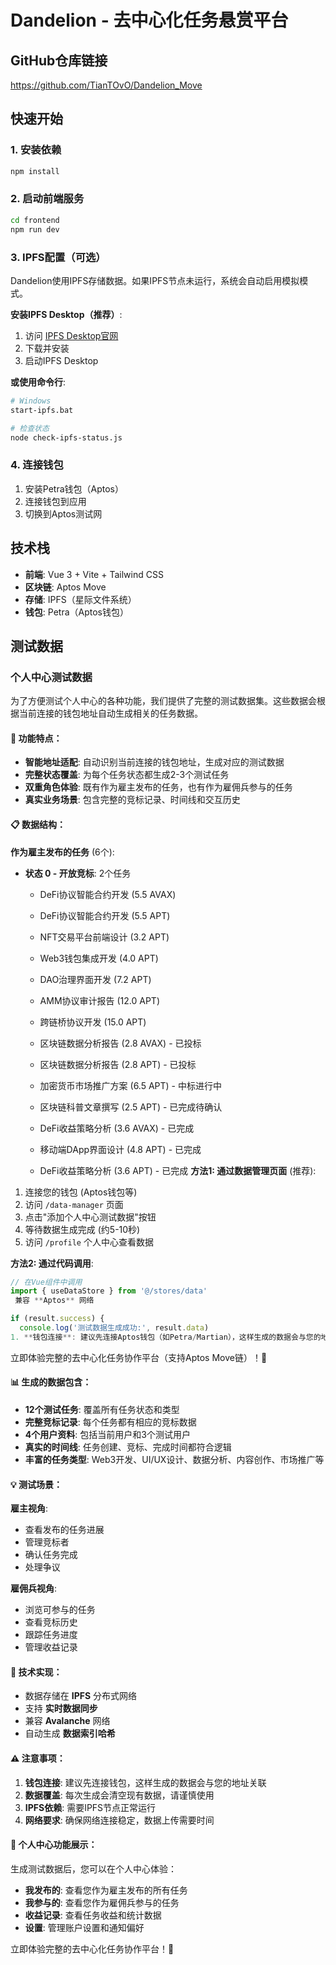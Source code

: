# Dandelion - 去中心化任务悬赏平台

## GitHub仓库链接
https://github.com/TianTOvO/Dandelion_Move

## 快速开始

### 1. 安装依赖
```bash
npm install
```

### 2. 启动前端服务
```bash
cd frontend
npm run dev
```

### 3. IPFS配置（可选）
Dandelion使用IPFS存储数据。如果IPFS节点未运行，系统会自动启用模拟模式。

**安装IPFS Desktop（推荐）**:
1. 访问 [IPFS Desktop官网](https://ipfs.io/ipfs-desktop/)
2. 下载并安装
3. 启动IPFS Desktop

**或使用命令行**:
```bash
# Windows
start-ipfs.bat

# 检查状态
node check-ipfs-status.js
```

### 4. 连接钱包
1. 安装Petra钱包（Aptos）
2. 连接钱包到应用
3. 切换到Aptos测试网

## 技术栈

- **前端**: Vue 3 + Vite + Tailwind CSS
- **区块链**: Aptos Move
- **存储**: IPFS（星际文件系统）
- **钱包**: Petra（Aptos钱包）

## 测试数据

### 个人中心测试数据

为了方便测试个人中心的各种功能，我们提供了完整的测试数据集。这些数据会根据当前连接的钱包地址自动生成相关的任务数据。

#### 🎯 功能特点：
- **智能地址适配**: 自动识别当前连接的钱包地址，生成对应的测试数据
- **完整状态覆盖**: 为每个任务状态都生成2-3个测试任务
- **双重角色体验**: 既有作为雇主发布的任务，也有作为雇佣兵参与的任务
- **真实业务场景**: 包含完整的竞标记录、时间线和交互历史

#### 📋 数据结构：

**作为雇主发布的任务** (6个):
- **状态 0 - 开放竞标**: 2个任务
  - DeFi协议智能合约开发 (5.5 AVAX)
  - DeFi协议智能合约开发 (5.5 APT)
  - NFT交易平台前端设计 (3.2 APT)

  - Web3钱包集成开发 (4.0 APT)

  - DAO治理界面开发 (7.2 APT)

  - AMM协议审计报告 (12.0 APT)

  - 跨链桥协议开发 (15.0 APT)
  - 区块链数据分析报告 (2.8 AVAX) - 已投标

  - 区块链数据分析报告 (2.8 APT) - 已投标

  - 加密货币市场推广方案 (6.5 APT) - 中标进行中

  - 区块链科普文章撰写 (2.5 APT) - 已完成待确认
  - DeFi收益策略分析 (3.6 AVAX) - 已完成
  - 移动端DApp界面设计 (4.8 APT) - 已完成
  - DeFi收益策略分析 (3.6 APT) - 已完成
**方法1: 通过数据管理页面** (推荐):
1. 连接您的钱包 (Aptos钱包等)
2. 访问 `/data-manager` 页面
3. 点击"添加个人中心测试数据"按钮
4. 等待数据生成完成 (约5-10秒)
5. 访问 `/profile` 个人中心查看数据

**方法2: 通过代码调用**:
```javascript
// 在Vue组件中调用
import { useDataStore } from '@/stores/data'
 兼容 **Aptos** 网络

if (result.success) {
  console.log('测试数据生成成功:', result.data)
1. **钱包连接**: 建议先连接Aptos钱包（如Petra/Martian），这样生成的数据会与您的地址关联
```

立即体验完整的去中心化任务协作平台（支持Aptos Move链）！🚀
#### 📊 生成的数据包含：
- **12个测试任务**: 覆盖所有任务状态和类型
- **完整竞标记录**: 每个任务都有相应的竞标数据
- **4个用户资料**: 包括当前用户和3个测试用户
- **真实的时间线**: 任务创建、竞标、完成时间都符合逻辑
- **丰富的任务类型**: Web3开发、UI/UX设计、数据分析、内容创作、市场推广等

#### 💡 测试场景：

**雇主视角**:
- 查看发布的任务进展
- 管理竞标者
- 确认任务完成
- 处理争议

**雇佣兵视角**:
- 浏览可参与的任务
- 查看竞标历史
- 跟踪任务进度
- 管理收益记录

#### 🔧 技术实现：
- 数据存储在 **IPFS** 分布式网络
- 支持 **实时数据同步**
- 兼容 **Avalanche** 网络
- 自动生成 **数据索引哈希**

#### ⚠️ 注意事项：
1. **钱包连接**: 建议先连接钱包，这样生成的数据会与您的地址关联
2. **数据覆盖**: 每次生成会清空现有数据，请谨慎使用
3. **IPFS依赖**: 需要IPFS节点正常运行
4. **网络要求**: 确保网络连接稳定，数据上传需要时间

#### 🎨 个人中心功能展示：
生成测试数据后，您可以在个人中心体验：
- **我发布的**: 查看您作为雇主发布的所有任务
- **我参与的**: 查看您作为雇佣兵参与的任务
- **收益记录**: 查看任务收益和统计数据
- **设置**: 管理账户设置和通知偏好

立即体验完整的去中心化任务协作平台！🚀 